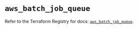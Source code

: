 # `aws_batch_job_queue`

Refer to the Terraform Registry for docs: [`aws_batch_job_queue`](https://registry.terraform.io/providers/hashicorp/aws/5.92.0/docs/resources/batch_job_queue).
